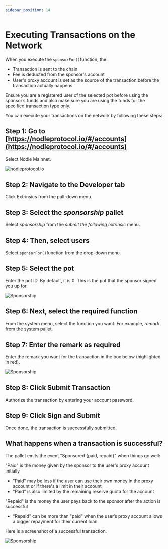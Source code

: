 ```yaml
---
sidebar_position: 14
---
```


# Executing Transactions on the Network

When you execute the `sponsorFor()`function, the:

- Transaction is sent to the chain
- Fee is deducted from the sponsor's account 
- User's proxy account is set as the source of the transaction before the transaction actually happens 

Ensure you are a registered user of the selected pot before using the sponsor’s funds and also make sure you are using the funds for the specified transaction type only. 

You can execute your transactions on the network by following these steps:


## Step 1: Go to [https://nodleprotocol.io/#/accounts](https://nodleprotocol.io/#/accounts)
Select Nodle Mainnet.

![nodleprotocol.io](/img/docs/nodle-cash/nodle-mainnet.png)

## Step 2: Navigate to the Developer tab
Click Extrinsics from the pull-down menu. 
   
## Step 3: Select the *sponsorship* pallet
Select *sponsorship* from the *submit the following extrinsic* menu. 

## Step 4: Then, select users  
Select `sponsorFor()`function from the drop-down menu. 

## Step 5: Select the pot
Enter the pot ID. By default, it is 0. This is the pot that the sponsor signed you up for.

 ![Sponsorship](/img/docs/nodle-chain/pot.png)

## Step 6: Next, select the required function 
From the system menu, select the function you want. For example, *remark* from the system pallet.

## Step 7: Enter the remark as required
Enter the remark you want for the transaction in the box below (highlighted in red).

![Sponsorship](/img/docs/nodle-chain/remark.png)

## Step 8: Click Submit Transaction 
Authorize the transaction by entering your account password. 

## Step 9: Click Sign and Submit 
Once done, the transaction is successfully submitted.

## What happens when a transaction is successful?

The pallet emits the event "Sponsored {paid, repaid}" when things go well:

"Paid" is the money given by the sponsor to the user's proxy account initially

- "Paid" may be less if the user can use their own money in the proxy account or if there's a limit in their account
- "Paid" is also limited by the remaining reserve quota for the account

"Repaid" is the money the user pays back to the sponsor after the action is successful
- “Repaid" can be more than "paid" when the user’s proxy account allows a bigger repayment for their current loan.

Here is a screenshot of a successful transaction. 

![Sponsorship](/img/docs/nodle-chain/transaction-success.png)
